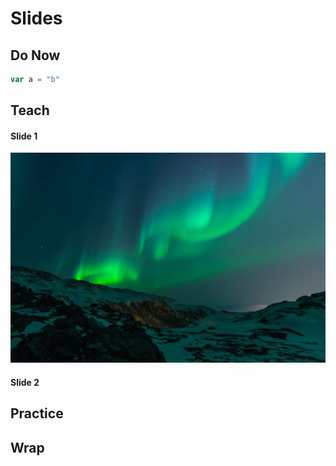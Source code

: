 # Slides

## Do Now

```javascript
var a = "b"
```

## Teach

#### Slide 1

![](../../../../.gitbook/assets/image.png)

#### Slide 2

## Practice

## Wrap

